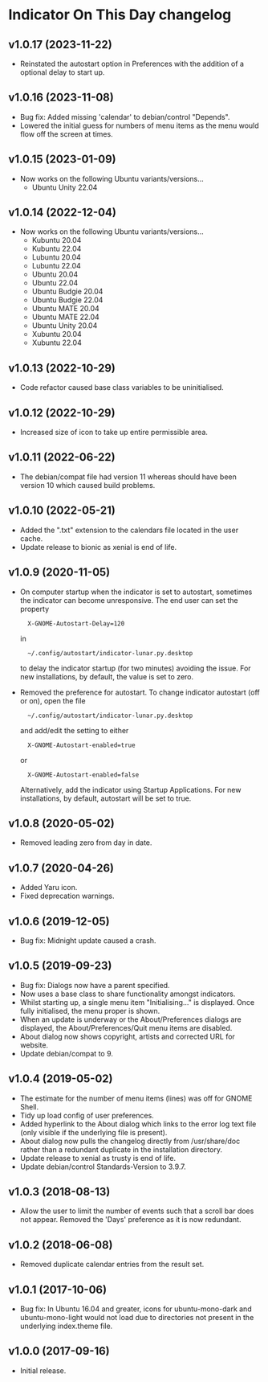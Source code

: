 # Indicator On This Day changelog

## v1.0.17 (2023-11-22)

- Reinstated the autostart option in Preferences with the addition of a optional delay to start up.


## v1.0.16 (2023-11-08)

- Bug fix: Added missing 'calendar' to debian/control "Depends".
- Lowered the initial guess for numbers of menu items as the menu would flow off the screen at times.


## v1.0.15 (2023-01-09)

- Now works on the following Ubuntu variants/versions...
  - Ubuntu Unity 22.04


## v1.0.14 (2022-12-04)

- Now works on the following Ubuntu variants/versions...
  - Kubuntu 20.04
  - Kubuntu 22.04
  - Lubuntu 20.04
  - Lubuntu 22.04
  - Ubuntu 20.04
  - Ubuntu 22.04
  - Ubuntu Budgie 20.04
  - Ubuntu Budgie 22.04
  - Ubuntu MATE 20.04
  - Ubuntu MATE 22.04
  - Ubuntu Unity 20.04
  - Xubuntu 20.04
  - Xubuntu 22.04


## v1.0.13 (2022-10-29)

- Code refactor caused base class variables to be uninitialised.


## v1.0.12 (2022-10-29)

- Increased size of icon to take up entire permissible area.


## v1.0.11 (2022-06-22)

- The debian/compat file had version 11 whereas should have been version 10 which caused build problems.


## v1.0.10 (2022-05-21)

- Added the ".txt" extension to the calendars file located in the user cache.
- Update release to bionic as xenial is end of life.


## v1.0.9 (2020-11-05)

- On computer startup when the indicator is set to autostart, sometimes the indicator can become unresponsive. The end user can set the property

        X-GNOME-Autostart-Delay=120
    in
   
        ~/.config/autostart/indicator-lunar.py.desktop

    to delay the indicator startup (for two minutes) avoiding the issue. For new installations, by default, the value is set to zero.
- Removed the preference for autostart. To change indicator autostart (off or on), open the file

        ~/.config/autostart/indicator-lunar.py.desktop

    and add/edit the setting to either

        X-GNOME-Autostart-enabled=true

    or

        X-GNOME-Autostart-enabled=false

    Alternatively, add the indicator using Startup Applications. For new installations, by default, autostart will be set to true.


## v1.0.8 (2020-05-02)

- Removed leading zero from day in date.


## v1.0.7 (2020-04-26)

- Added Yaru icon.
- Fixed deprecation warnings.


## v1.0.6 (2019-12-05)

- Bug fix: Midnight update caused a crash.


## v1.0.5 (2019-09-23)

- Bug fix: Dialogs now have a parent specified.
- Now uses a base class to share functionality amongst indicators.
- Whilst starting up, a single menu item "Initialising..." is displayed. Once fully initialised, the menu proper is shown.
- When an update is underway or the About/Preferences dialogs are displayed, the About/Preferences/Quit menu items are disabled.
- About dialog now shows copyright, artists and corrected URL for website.
- Update debian/compat to 9.


## v1.0.4 (2019-05-02)

- The estimate for the number of menu items (lines) was off for GNOME Shell.
- Tidy up load config of user preferences.
- Added hyperlink to the About dialog which links to the error log text file (only visible if the underlying file is present).
- About dialog now pulls the changelog directly from /usr/share/doc rather than a redundant duplicate in the installation directory.
- Update release to xenial as trusty is end of life.
- Update debian/control Standards-Version to 3.9.7.


## v1.0.3 (2018-08-13)

- Allow the user to limit the number of events such that a scroll bar does not appear.  Removed the 'Days' preference as it is now redundant.


## v1.0.2 (2018-06-08)

- Removed duplicate calendar entries from the result set.


## v1.0.1 (2017-10-06)

- Bug fix: In Ubuntu 16.04 and greater, icons for ubuntu-mono-dark and ubuntu-mono-light would not load due to directories not present in the underlying index.theme file.


## v1.0.0 (2017-09-16)

- Initial release.

